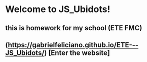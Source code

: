 # Welcome to JS_Ubidots! 
## this is homework for my school (ETE FMC)

## (https://gabrielfeliciano.github.io/ETE---JS_Ubidots/) [Enter the website]
